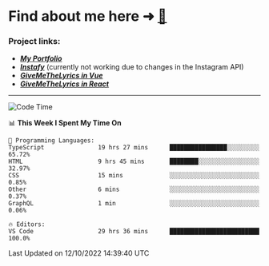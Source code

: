 # Find about me here ➜ [🧑](https://pauabella.dev)

### Project links:
- ***[My Portfolio](https://pauabella.dev)***
- ***[Instafy](https://instafy.me)*** (currently not working due to changes in the Instagram API)
- ***[GiveMeTheLyrics in Vue](https://lyrics.pauabella.dev)***
- ***[GiveMeTheLyrics in React](https://pauabella.dev/GiveMeTheLyrics)***

---
<!--START_SECTION:waka-->
![Code Time](http://img.shields.io/badge/Code%20Time-1%2C539%20hrs%204%20mins-blue)

📊 **This Week I Spent My Time On** 

```text
💬 Programming Languages: 
TypeScript               19 hrs 27 mins      ████████████████░░░░░░░░░   65.72% 
HTML                     9 hrs 45 mins       ████████░░░░░░░░░░░░░░░░░   32.97% 
CSS                      15 mins             ░░░░░░░░░░░░░░░░░░░░░░░░░   0.85% 
Other                    6 mins              ░░░░░░░░░░░░░░░░░░░░░░░░░   0.37% 
GraphQL                  1 min               ░░░░░░░░░░░░░░░░░░░░░░░░░   0.06%

🔥 Editors: 
VS Code                  29 hrs 36 mins      █████████████████████████   100.0%

```


 Last Updated on 12/10/2022 14:39:40 UTC
<!--END_SECTION:waka-->
